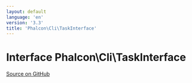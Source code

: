 ```yaml
---
layout: default
language: 'en'
version: '3.3'
title: 'Phalcon\Cli\TaskInterface'
---
```

# Interface **Phalcon\Cli\TaskInterface**

<a href="https://github.com/phalcon/cphalcon/tree/v3.3.0/phalcon/cli/taskinterface.zep" class="btn btn-default btn-sm">Source on GitHub</a>


